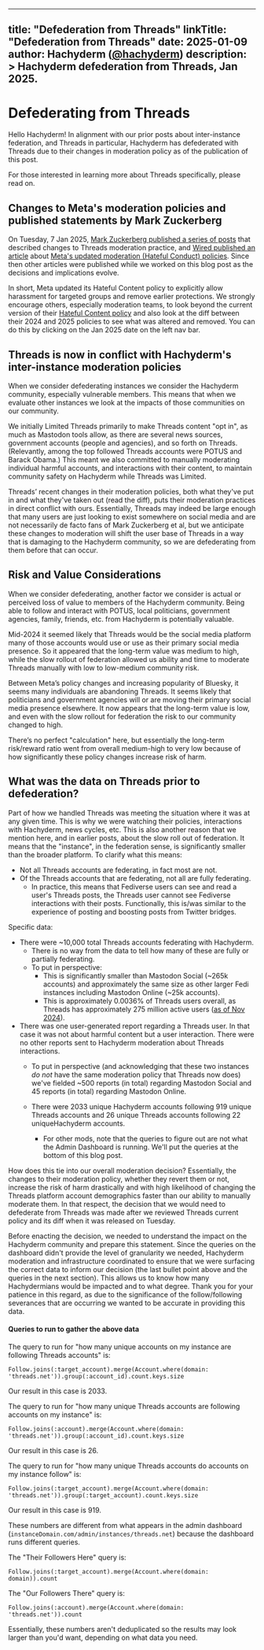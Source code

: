 
---
title: "Defederation from Threads"
linkTitle: "Defederation from Threads"
date: 2025-01-09
author: Hachyderm ([@hachyderm](https://hachyderm.io/@hachyderm))
description: >
  Hachyderm defederation from Threads, Jan 2025.
---



# Defederating from Threads

Hello Hachyderm! In alignment with our prior posts about inter-instance federation, and Threads in particular, Hachyderm has defederated with Threads due to their changes in moderation policy as of the publication of this post.

For those interested in learning more about Threads specifically, please read on.


## Changes to Meta's moderation policies and published statements by Mark Zuckerberg

On Tuesday, 7 Jan 2025, [Mark Zuckerberg published a series of posts](https://www.threads.net/@zuck/post/DEhgYx4JbEG) that described changes to Threads moderation practice, and [Wired published an article](https://www.wired.com/story/meta-immigration-gender-policies-change/) about [Meta's updated moderation (Hateful Conduct) policies](https://transparency.meta.com/policies/community-standards/hateful-conduct/). Since then other articles were published while we worked on this blog post as the decisions and implications evolve.

In short, Meta updated its Hateful Content policy to explicitly allow harassment for targeted groups and remove earlier protections. We strongly encourage others, especially moderation teams, to look beyond the current version of their [Hateful Content policy](https://transparency.meta.com/policies/community-standards/hateful-conduct/) and also look at the diff between their 2024 and 2025 policies to see what was altered and removed. You can do this by clicking on the Jan 2025 date on the left nav bar.


## Threads is now in conflict with Hachyderm's inter-instance moderation policies

When we consider defederating instances we consider the Hachyderm community, especially vulnerable members. This means that when we evaluate other instances we look at the impacts of those communities on our community.

We initially Limited Threads primarily to make Threads content "opt in", as much as Mastodon tools allow, as there are several news sources, government accounts (people and agencies), and so forth on Threads. (Relevantly, among the top followed Threads accounts were POTUS and Barack Obama.) This meant we also committed to manually moderating individual harmful accounts, and interactions with their content, to maintain community safety on Hachyderm while Threads was Limited.

Threads’ recent changes in their moderation policies, both what they've put in and what they've taken out (read the diff), puts their moderation practices in direct conflict with ours. Essentially, Threads may indeed be large enough that many users are just looking to exist somewhere on social media and are not necessarily de facto fans of Mark Zuckerberg et al, but we anticipate these changes to moderation will shift the user base of Threads in a way that is damaging to the Hachyderm community, so we are defederating from them before that can occur.


## Risk and Value Considerations

When we consider defederating, another factor we consider is actual or perceived loss of value to members of the Hachyderm community. Being able to follow and interact with POTUS, local politicians, government agencies, family, friends, etc. from Hachyderm is potentially valuable.

Mid-2024 it seemed likely that Threads would be the social media platform many of those accounts would use or use as their primary social media presence. So it appeared that the long-term value was medium to high, while the slow rollout of federation allowed us ability and time to moderate Threads manually with low to low-medium community risk.

Between Meta’s policy changes and increasing popularity of Bluesky, it seems many individuals are abandoning Threads. It seems likely that politicians and government agencies will or are moving their primary social media presence elsewhere. It now appears that the long-term value is low, and even with the slow rollout for federation the risk to our community changed to high.

There’s no perfect "calculation" here, but essentially the long-term risk/reward ratio went from overall medium-high to very low because of how significantly these policy changes increase risk of harm.


## What was the data on Threads prior to defederation?

Part of how we handled Threads was meeting the situation where it was at any given time. This is why we were watching their policies, interactions with Hachyderm, news cycles, etc. This is also another reason that we mention here, and in earlier posts, about the slow roll out of federation. It means that the "instance", in the federation sense, is significantly smaller than the broader platform. To clarify what this means:



* Not all Threads accounts are federating, in fact most are not.
* Of the Threads accounts that are federating, not all are fully federating.
    * In practice, this means that Fediverse users can see and read a user's Threads posts, the Threads user cannot see Fediverse interactions with their posts. Functionally, this is/was similar to the experience of posting and boosting posts from Twitter bridges.

Specific data:



* There were ~10,000 total Threads accounts federating with Hachyderm.
    * There is no way from the data to tell how many of these are fully or partially federating.
    * To put in perspective:
        * This is significantly smaller than Mastodon Social (~265k accounts) and approximately the same size as other larger Fedi instances including Mastodon Online (~25k accounts).
        * This is approximately 0.0036% of Threads users overall, as Threads has approximately 275 million active users ([as of Nov 2024](https://techcrunch.com/2024/11/03/threads-now-has-275m-monthly-active-users/)).
* There was one user-generated report regarding a Threads user. In that case it was not about harmful content but a user interaction. There were no other reports sent to Hachyderm moderation about Threads interactions.
    * To put in perspective (and acknowledging that these two instances *do not* have the same moderation policy that Threads now does) we've fielded ~500 reports (in total) regarding Mastodon Social and 45 reports (in total) regarding Mastodon Online.
	* There were 2033 unique Hachyderm accounts following 919 unique Threads accounts and 26 unique Threads accounts following 22 uniqueHachyderm accounts.

    	* For other mods, note that the queries to figure out are not what the Admin Dashboard is running. We'll put the queries at the bottom of this blog post.

How does this tie into our overall moderation decision? Essentially, the changes to their moderation policy, whether they revert them or not, increase the risk of harm drastically and with high likelihood of changing the Threads platform account demographics faster than our ability to manually moderate them. In that respect, the decision that we would need to defederate from Threads was made after we reviewed Threads current policy and its diff when it was released on Tuesday.

Before enacting the decision, we needed to understand the impact on the Hachyderm community and prepare this statement. Since the queries on the dashboard didn't provide the level of granularity we needed, Hachyderm moderation and infrastructure coordinated to ensure that we were surfacing the correct data to inform our decision (the last bullet point above and the queries in the next section). This allows us to know how many Hachydermians would be impacted and to what degree. Thank you for your patience in this regard, as due to the significance of the follow/following severances that are occurring we wanted to be accurate in providing this data.

#### Queries to run to gather the above data

The query to run for "how many unique accounts on my instance are
following Threads accounts" is:

```
Follow.joins(:target_account).merge(Account.where(domain: 'threads.net')).group(:account_id).count.keys.size
```

Our result in this case is 2033.

The query to run for "how many unique Threads accounts are
following accounts on my instance" is: 

```
Follow.joins(:account).merge(Account.where(domain: 'threads.net')).group(:account_id).count.keys.size

```

Our result in this case is 26.


The query to run for "how many unique Threads accounts do accounts
on my instance follow" is:

```
Follow.joins(:target_account).merge(Account.where(domain: 'threads.net')).group(:target_account).count.keys.size
```

Our result in this case is 919.

These numbers are different from what appears in the admin dashboard (`instanceDomain.com/admin/instances/threads.net`) because the dashboard runs different queries.

The "Their Followers Here" query is:

```
Follow.joins(:target_account).merge(Account.where(domain: domain)).count
```

The "Our Followers There" query is:

```
Follow.joins(:account).merge(Account.where(domain: 'threads.net')).count
```

Essentially, these numbers aren't deduplicated so the results may
look larger than you'd want, depending on what data you need.
